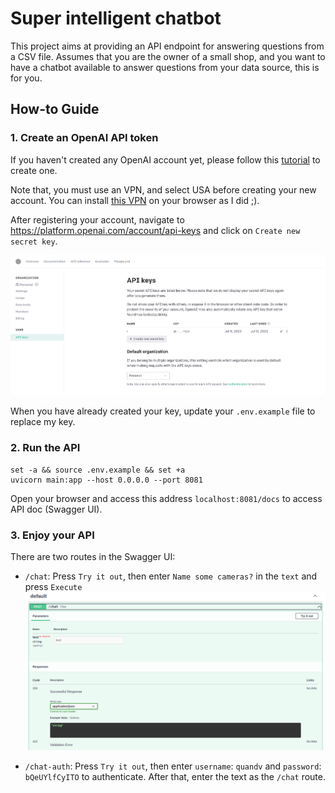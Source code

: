 # Super intelligent chatbot

This project aims at providing an API endpoint for answering questions from a CSV file.
Assumes that you are the owner of a small shop, and you want to have a chatbot available 
to answer questions from your data source, this is for you.

## How-to Guide

### 1. Create an OpenAI API token

If you haven't created any OpenAI account yet, please follow this [tutorial](https://fptshop.com.vn/tin-tuc/thu-thuat/cach-tu-tao-tai-khoan-chatgpt-tai-viet-nam-154372) to create one.

Note that, you must use an VPN, and select USA before creating your new account. You can install [this VPN](https://chrome.google.com/webstore/detail/free-vpn-for-chrome-vpn-p/majdfhpaihoncoakbjgbdhglocklcgno) on your browser as I did ;).

After registering your account, navigate to https://platform.openai.com/account/api-keys and click on `Create new secret key`.

![API key](./imgs/chatgpt.png)

When you have already created your key, update your `.env.example` file to replace my key.

### 2. Run the API

```shell
set -a && source .env.example && set +a
uvicorn main:app --host 0.0.0.0 --port 8081
```

Open your browser and access this address `localhost:8081/docs` to access API doc (Swagger UI).

### 3. Enjoy your API

There are two routes in the Swagger UI:

- `/chat`: Press `Try it out`, then enter `Name some cameras?` in the `text` and press `Execute`
![API key](./imgs/chat.png)

- `/chat-auth`: Press `Try it out`, then enter `username`: `quandv` and `password`: `bQeUYlfCyITO` to authenticate.
After that, enter the text as the `/chat` route.